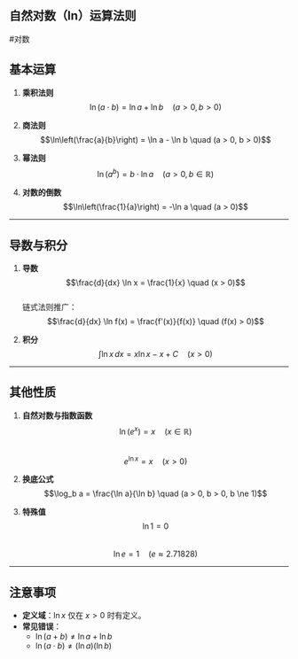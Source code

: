 
## 自然对数（ln）运算法则
#对数
## 基本运算
1. **乘积法则**  
   $$\ln(a \cdot b) = \ln a + \ln b \quad (a > 0, b > 0)$$

2. **商法则**  
   $$\ln\left(\frac{a}{b}\right) = \ln a - \ln b \quad (a > 0, b > 0)$$

3. **幂法则**  
   $$\ln(a^b) = b \cdot \ln a \quad (a > 0, b \in \mathbb{R})$$

4. **对数的倒数**  
   $$\ln\left(\frac{1}{a}\right) = -\ln a \quad (a > 0)$$

---

## 导数与积分
1. **导数**  
   $$\frac{d}{dx} \ln x = \frac{1}{x} \quad (x > 0)$$  
   链式法则推广：  
   $$\frac{d}{dx} \ln f(x) = \frac{f'(x)}{f(x)} \quad (f(x) > 0)$$

2. **积分**  
   $$\int \ln x \, dx = x \ln x - x + C \quad (x > 0)$$

---

## 其他性质
1. **自然对数与指数函数**  
   $$\ln(e^x) = x \quad (x \in \mathbb{R})$$  
   $$e^{\ln x} = x \quad (x > 0)$$

2. **换底公式**  
   $$\log_b a = \frac{\ln a}{\ln b} \quad (a > 0, b > 0, b \ne 1)$$

3. **特殊值**  
   $$\ln 1 = 0$$  
   $$\ln e = 1 \quad (e \approx 2.71828)$$

---

## 注意事项
- **定义域**：$\ln x$ 仅在 $x > 0$ 时有定义。
- **常见错误**：  
  - $\ln(a + b) \ne \ln a + \ln b$  
  - $\ln(a \cdot b) \ne (\ln a)(\ln b)$